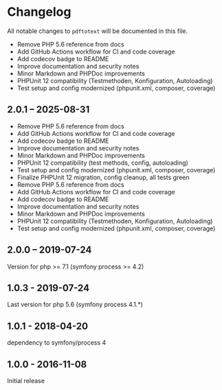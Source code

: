 
# Changelog

All notable changes to `pdftotext` will be documented in this file.


- Remove PHP 5.6 reference from docs
- Add GitHub Actions workflow for CI and code coverage
- Add codecov badge to README
- Improve documentation and security notes
- Minor Markdown and PHPDoc improvements
- PHPUnit 12 compatibility (Testmethoden, Konfiguration, Autoloading)
- Test setup and config modernized (phpunit.xml, composer, coverage)

## 2.0.1 – 2025-08-31
- Remove PHP 5.6 reference from docs
- Add GitHub Actions workflow for CI and code coverage
- Add codecov badge to README
- Improve documentation and security notes
- Minor Markdown and PHPDoc improvements
- PHPUnit 12 compatibility (test methods, config, autoloading)
- Test setup and config modernized (phpunit.xml, composer, coverage)
- Finalize PHPUnit 12 migration, config cleanup, all tests green
- Remove PHP 5.6 reference from docs
- Add GitHub Actions workflow for CI and code coverage
- Add codecov badge to README
- Improve documentation and security notes
- Minor Markdown and PHPDoc improvements
- PHPUnit 12 compatibility (Testmethoden, Konfiguration, Autoloading)
- Test setup and config modernized (phpunit.xml, composer, coverage)

## 2.0.0 – 2019-07-24
Version for php >= 7.1 (symfony process >= 4.2)

## 1.0.3 - 2019-07-24
Last version for php 5.6 (symfony process 4.1.*)

## 1.0.1 - 2018-04-20

dependency to symfony/process 4

## 1.0.0 - 2016-11-08

Initial release
